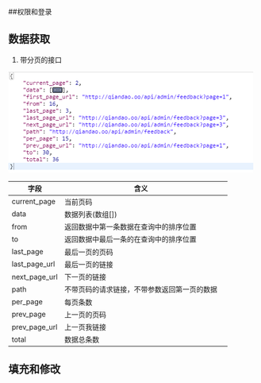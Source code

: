 ##权限和登录

## 数据获取

1. 带分页的接口

![带分页的接口](.\img\1.png)

| 字段          | 含义                                         |      |
| ------------- | -------------------------------------------- | ---- |
| current_page  | 当前页码                                     |      |
| data          | 数据列表(数组[])                             |      |
| from          | 返回数据中第一条数据在查询中的排序位置       |      |
| to            | 返回数据中最后一条的在查询中的排序位置       |      |
| last_page     | 最后一页的页码                               |      |
| last_page_url | 最后一页的链接                               |      |
| next_page_url | 下一页的链接                                 |      |
| path          | 不带页码的请求链接，不带参数返回第一页的数据 |      |
| per_page      | 每页条数                                     |      |
| prev_page     | 上一页的页码                                 |      |
| prev_page_url | 上一页我链接                                 |      |
| total         | 数据总条数                                   |      |







## 填充和修改

